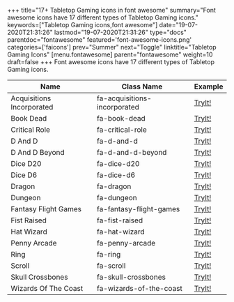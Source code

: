 +++
title="17+ Tabletop Gaming icons in font awesome"
summary="Font awesome icons have 17 different types of Tabletop Gaming icons."
keywords=["Tabletop Gaming icons,font awesome"]
date="19-07-2020T21:31:26"
lastmod="19-07-2020T21:31:26"
type="docs"
parentdoc="fontawesome"
featured='font-awesome-icons.png'
categories=['faicons']
prev="Summer"
next="Toggle"
linktitle="Tabletop Gaming Icons"
[menu.fontawesome]
parent="fontawesome"
weight=10
draft=false
+++
Font awesome icons have 17 different types of Tabletop Gaming icons.<div class='table-responsive'><table class='table'><thead><tr><th>Name</th><th>Class Name</th><th>Example</th></tr></thead><tbody><tr><td><i class="fab fa-acquisitions-incorporated"></i>Acquisitions Incorporated</td><td>fa-acquisitions-incorporated</td><td><a href='https://www.angularjswiki.com/fontawesome/fa-acquisitions-incorporated/' target='_blank'>TryIt!</a></td></tr><tr><td><i class="fas fa-book-dead"></i>Book Dead</td><td>fa-book-dead</td><td><a href='https://www.angularjswiki.com/fontawesome/fa-book-dead/' target='_blank'>TryIt!</a></td></tr><tr><td><i class="fab fa-critical-role"></i>Critical Role</td><td>fa-critical-role</td><td><a href='https://www.angularjswiki.com/fontawesome/fa-critical-role/' target='_blank'>TryIt!</a></td></tr><tr><td><i class="fab fa-d-and-d"></i>D And D</td><td>fa-d-and-d</td><td><a href='https://www.angularjswiki.com/fontawesome/fa-d-and-d/' target='_blank'>TryIt!</a></td></tr><tr><td><i class="fab fa-d-and-d-beyond"></i>D And D Beyond</td><td>fa-d-and-d-beyond</td><td><a href='https://www.angularjswiki.com/fontawesome/fa-d-and-d-beyond/' target='_blank'>TryIt!</a></td></tr><tr><td><i class="fas fa-dice-d20"></i>Dice D20</td><td>fa-dice-d20</td><td><a href='https://www.angularjswiki.com/fontawesome/fa-dice-d20/' target='_blank'>TryIt!</a></td></tr><tr><td><i class="fas fa-dice-d6"></i>Dice D6</td><td>fa-dice-d6</td><td><a href='https://www.angularjswiki.com/fontawesome/fa-dice-d6/' target='_blank'>TryIt!</a></td></tr><tr><td><i class="fas fa-dragon"></i>Dragon</td><td>fa-dragon</td><td><a href='https://www.angularjswiki.com/fontawesome/fa-dragon/' target='_blank'>TryIt!</a></td></tr><tr><td><i class="fas fa-dungeon"></i>Dungeon</td><td>fa-dungeon</td><td><a href='https://www.angularjswiki.com/fontawesome/fa-dungeon/' target='_blank'>TryIt!</a></td></tr><tr><td><i class="fab fa-fantasy-flight-games"></i>Fantasy Flight Games</td><td>fa-fantasy-flight-games</td><td><a href='https://www.angularjswiki.com/fontawesome/fa-fantasy-flight-games/' target='_blank'>TryIt!</a></td></tr><tr><td><i class="fas fa-fist-raised"></i>Fist Raised</td><td>fa-fist-raised</td><td><a href='https://www.angularjswiki.com/fontawesome/fa-fist-raised/' target='_blank'>TryIt!</a></td></tr><tr><td><i class="fas fa-hat-wizard"></i>Hat Wizard</td><td>fa-hat-wizard</td><td><a href='https://www.angularjswiki.com/fontawesome/fa-hat-wizard/' target='_blank'>TryIt!</a></td></tr><tr><td><i class="fab fa-penny-arcade"></i>Penny Arcade</td><td>fa-penny-arcade</td><td><a href='https://www.angularjswiki.com/fontawesome/fa-penny-arcade/' target='_blank'>TryIt!</a></td></tr><tr><td><i class="fas fa-ring"></i>Ring</td><td>fa-ring</td><td><a href='https://www.angularjswiki.com/fontawesome/fa-ring/' target='_blank'>TryIt!</a></td></tr><tr><td><i class="fas fa-scroll"></i>Scroll</td><td>fa-scroll</td><td><a href='https://www.angularjswiki.com/fontawesome/fa-scroll/' target='_blank'>TryIt!</a></td></tr><tr><td><i class="fas fa-skull-crossbones"></i>Skull Crossbones</td><td>fa-skull-crossbones</td><td><a href='https://www.angularjswiki.com/fontawesome/fa-skull-crossbones/' target='_blank'>TryIt!</a></td></tr><tr><td><i class="fab fa-wizards-of-the-coast"></i>Wizards Of The Coast</td><td>fa-wizards-of-the-coast</td><td><a href='https://www.angularjswiki.com/fontawesome/fa-wizards-of-the-coast/' target='_blank'>TryIt!</a></td></tr></tbody></table></div>
